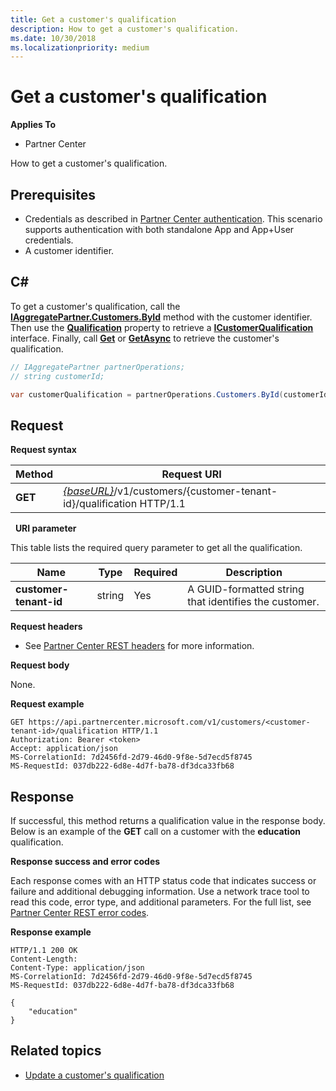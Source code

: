 ```yaml
---
title: Get a customer's qualification
description: How to get a customer's qualification.
ms.date: 10/30/2018
ms.localizationpriority: medium
---
```



# Get a customer's qualification

**Applies To**

- Partner Center

How to get a customer's qualification.


## <span id="Prerequisites"></span><span id="prerequisites"></span><span id="PREREQUISITES"></span>Prerequisites

- Credentials as described in [Partner Center authentication](partner-center-authentication.md). This scenario supports authentication with both standalone App and App+User credentials.
- A customer identifier.


## <span id="C_"></span><span id="c_"></span>C#

To get a customer's qualification, call the [**IAggregatePartner.Customers.ById**](https://docs.microsoft.com/dotnet/api/microsoft.store.partnercenter.customers.icustomercollection.byid) method with the customer identifier. Then use the [**Qualification**](https://docs.microsoft.com/dotnet/api/microsoft.store.partnercenter.customers.icustomer.qualification) property to retrieve a [**ICustomerQualification**](https://docs.microsoft.com/dotnet/api/microsoft.store.partnercenter.qualification.icustomerqualification) interface. Finally, call [**Get**](https://docs.microsoft.com/dotnet/api/microsoft.store.partnercenter.subscriptions.isubscriptioncollection.get) or [**GetAsync**](https://docs.microsoft.com/dotnet/api/microsoft.store.partnercenter.subscriptions.isubscriptioncollection.getasync) to retrieve the customer's qualification.

``` csharp
// IAggregatePartner partnerOperations;
// string customerId;

var customerQualification = partnerOperations.Customers.ById(customerId).Qualification.Get();
```


## <span id="Request"></span><span id="request"></span><span id="REQUEST"></span>Request

**Request syntax**

| Method  | Request URI                                                                                          |
|---------|------------------------------------------------------------------------------------------------------|
| **GET** | [*{baseURL}*](partner-center-rest-urls.md)/v1/customers/{customer-tenant-id}/qualification HTTP/1.1 |

 
**URI parameter**

This table lists the required query parameter to get all the qualification.

| Name               | Type   | Required | Description                                           |
|--------------------|--------|----------|-------------------------------------------------------|
| **customer-tenant-id** | string | Yes      | A GUID-formatted string that identifies the customer. |

**Request headers**

-   See [Partner Center REST headers](headers.md) for more information.

**Request body**

None.

**Request example**

```http
GET https://api.partnercenter.microsoft.com/v1/customers/<customer-tenant-id>/qualification HTTP/1.1
Authorization: Bearer <token>
Accept: application/json
MS-CorrelationId: 7d2456fd-2d79-46d0-9f8e-5d7ecd5f8745
MS-RequestId: 037db222-6d8e-4d7f-ba78-df3dca33fb68
```


## <span id="Response"></span><span id="response"></span><span id="RESPONSE"></span>Response

If successful, this method returns a qualification value in the response body.  Below is an example of the **GET** call on a customer with the **education** qualification.

**Response success and error codes**

Each response comes with an HTTP status code that indicates success or failure and additional debugging information. Use a network trace tool to read this code, error type, and additional parameters. For the full list, see [Partner Center REST error codes](error-codes.md).

**Response example**

```http
HTTP/1.1 200 OK
Content-Length: 
Content-Type: application/json
MS-CorrelationId: 7d2456fd-2d79-46d0-9f8e-5d7ecd5f8745
MS-RequestId: 037db222-6d8e-4d7f-ba78-df3dca33fb68

{
    "education"
}
```

## Related topics
 - [Update a customer's qualification](update-a-customer-s-qualification.md)

